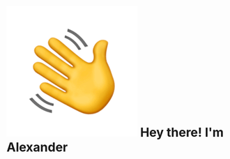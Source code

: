 # ![gif](https://github.com/AnkLive/AnkLive/blob/main/assets/Hand%20Wave.gif) Hey there! I'm Alexander
